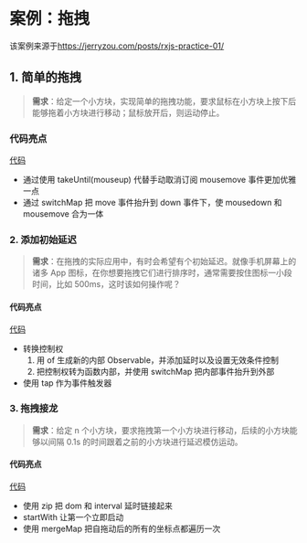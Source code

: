 # 案例：拖拽

该案例来源于<https://jerryzou.com/posts/rxjs-practice-01/>

## 1. 简单的拖拽

> **需求**：给定一个小方块，实现简单的拖拽功能，要求鼠标在小方块上按下后能够拖着小方块进行移动；鼠标放开后，则运动停止。

### 代码亮点

[代码](src/simple.ts)

- 通过使用 takeUntil(mouseup) 代替手动取消订阅 mousemove 事件更加优雅一点
- 通过 switchMap 把 move 事件抬升到 down 事件下，使 mousedown 和 mousemove 合为一体

### 2. 添加初始延迟

> **需求**：在拖拽的实际应用中，有时会希望有个初始延迟。就像手机屏幕上的诸多 App 图标，在你想要拖拽它们进行排序时，通常需要按住图标一小段时间，比如 500ms，这时该如何操作呢？

#### 代码亮点

[代码](src/delay.ts)

- 转换控制权
  1. 用 of 生成新的内部 Observable，并添加延时以及设置无效条件控制
  2. 把控制权转为函数内部，并使用 switchMap 把内部事件抬升到外部
- 使用 tap 作为事件触发器

### 3. 拖拽接龙

> **需求**：给定 n 个小方块，要求拖拽第一个小方块进行移动，后续的小方块能够以间隔 0.1s 的时间跟着之前的小方块进行延迟模仿运动。

#### 代码亮点

[代码](src/solitaire.ts)

- 使用 zip 把 dom 和 interval 延时链接起来
- startWith 让第一个立即启动
- 使用 mergeMap 把自拖动后的所有的坐标点都遍历一次
